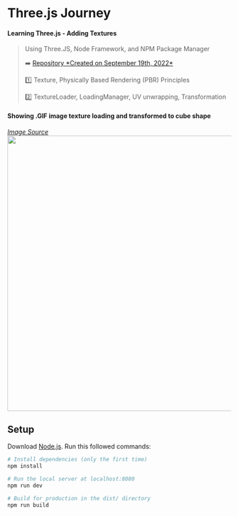 # Three.js Journey

#### Learning Three.js - Adding Textures ####
> Using Three.JS, Node Framework, and NPM Package Manager
> <p>➡️ <a href="#"> Repository *Created on September 19th, 2022* </a> </p>
> <p>1️⃣ Texture, Physically Based Rendering (PBR) Principles </p>
> <p>2️⃣ TextureLoader, LoadingManager, UV unwrapping, Transformation </p>

#### Showing .GIF image texture loading and transformed to cube shape ####
*_<a href="https://threejs.org/manual/#en/textures">Image Source</a>_*
<img src="#" width="620">



## Setup
Download [Node.js](https://nodejs.org/en/download/).
Run this followed commands:

``` bash
# Install dependencies (only the first time)
npm install

# Run the local server at localhost:8080
npm run dev

# Build for production in the dist/ directory
npm run build
```
